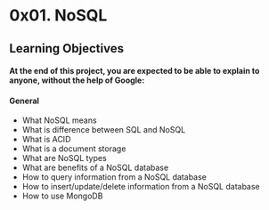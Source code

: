 # 0x01. NoSQL

## Learning Objectives
#### At the end of this project, you are expected to be able to explain to anyone, without the help of Google:

#### General
* What NoSQL means
* What is difference between SQL and NoSQL
* What is ACID
* What is a document storage
* What are NoSQL types
* What are benefits of a NoSQL database
* How to query information from a NoSQL database
* How to insert/update/delete information from a NoSQL database
* How to use MongoDB
